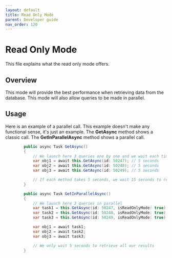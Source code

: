 ```yaml
---
layout: default
title: Read Only Mode
parent: Developer guide
nav_order: 120
---
```


# Read Only Mode

This file explains what the read only mode offers.

## Overview

This mode will provide the best performance when retrieving data from the database. This mode will also allow queries to be made in parallel.

## Usage

Here is an example of a parallel call. This example doesn't make any functional sense, it's just an example.
The **GetAsync** method shows a classic call.
The **GetInParallelAsync** method shows a parallel call.

``` csharp
        public async Task GetAsync()
        {
            // We launch here 3 queries one by one and we wait each time for the result
            var obj1 = await this.GetAsync(id: 50247); // 5 seconds
            var obj2 = await this.GetAsync(id: 50248); // 5 seconds
            var obj3 = await this.GetAsync(id: 50249); // 5 seconds

            // If each method takes 5 seconds, we wait 15 seconds to retrieve all our results
        }

        public async Task GetInParallelAsync()
        {
            // We launch here 3 queries in parallel
            var task1 = this.GetAsync(id: 50247, isReadOnlyMode: true); // 5 seconds
            var task2 = this.GetAsync(id: 50248, isReadOnlyMode: true); // 5 seconds
            var task3 = this.GetAsync(id: 50249, isReadOnlyMode: true); // 5 seconds

            var obj1 = await task1;
            var obj2 = await task2;
            var obj3 = await task3;

            // We only wait 5 seconds to retrieve all our results
        }
```
